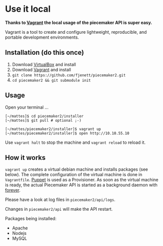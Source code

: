 # Use it local

__Thanks to [Vagrant](http://www.vagrantup.com/) the local usage of the piecemaker API is super easy.__ 

Vagrant is a tool to create and configure lightweight, reproducible, and portable development environments.

## Installation (do this once)
1. Download [VirtualBox](https://www.virtualbox.org/wiki/Downloads) and install
1. Download [Vagrant](http://downloads.vagrantup.com) and install
1. ```git clone https://github.com/fjenett/piecemaker2.git```
1. ```cd piecemaker2 && git submodule init```

## Usage 
Open your terminal ...

```
[~/mattes]$ cd piecemaker2/installer
[~/mattes]$ git pull # optional ;-)

[~/mattes/piecemaker2/installer]$ vagrant up
[~/mattes/piecemaker2/installer]$ open http://10.10.55.10
```

Use ```vagrant halt``` to stop the machine and ```vagrant reload``` to reload it.


## How it works
```vagrant up``` creates a virtual debian machine and installs packages (see below).
The complete configuration of the virtual machine is done in ```Vagrantfile```.
[Puppet](https://puppetlabs.com) is used as a Provisioner. As soon as the virtual machine
is ready, the actual Piecemaker API is started as a background daemon with [forever](https://github.com/nodejitsu/forever).

Please have a look at log files in ```piecemaker2/api/logs```. 

Changes in ```piecemaker2/api``` will make the API restart.

Packages being installed:
 * Apache
 * Nodejs
 * MySQL

 
